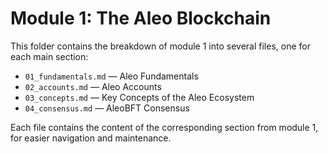 # Module 1: The Aleo Blockchain

This folder contains the breakdown of module 1 into several files, one for each main section:

- `01_fundamentals.md` — Aleo Fundamentals
- `02_accounts.md` — Aleo Accounts
- `03_concepts.md` — Key Concepts of the Aleo Ecosystem
- `04_consensus.md` — AleoBFT Consensus

Each file contains the content of the corresponding section from module 1, for easier navigation and maintenance. 